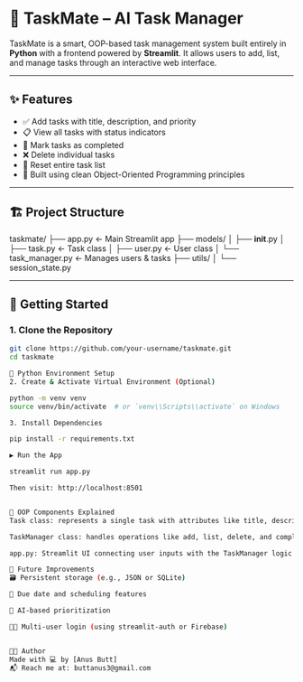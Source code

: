 # 🧠 TaskMate – AI Task Manager

TaskMate is a smart, OOP-based task management system built entirely in **Python** with a frontend powered by **Streamlit**. It allows users to add, list, and manage tasks through an interactive web interface.

---

## ✨ Features

- ✅ Add tasks with title, description, and priority
- 📋 View all tasks with status indicators
- 🔄 Mark tasks as completed
- ❌ Delete individual tasks
- 🔁 Reset entire task list
- 🧠 Built using clean Object-Oriented Programming principles

---

## 🏗️ Project Structure

taskmate/
├── app.py                  ← Main Streamlit app
├── models/
│   ├── __init__.py
│   ├── task.py             ← Task class
│   ├── user.py             ← User class
│   └── task_manager.py     ← Manages users & tasks
├── utils/
│   └── session_state.py 

---

## 🚀 Getting Started

### 1. Clone the Repository

```bash
git clone https://github.com/your-username/taskmate.git
cd taskmate

🐍 Python Environment Setup
2. Create & Activate Virtual Environment (Optional)

python -m venv venv
source venv/bin/activate  # or `venv\\Scripts\\activate` on Windows

3. Install Dependencies

pip install -r requirements.txt

▶️ Run the App

streamlit run app.py

Then visit: http://localhost:8501


🧠 OOP Components Explained
Task class: represents a single task with attributes like title, description, priority, and status.

TaskManager class: handles operations like add, list, delete, and complete tasks.

app.py: Streamlit UI connecting user inputs with the TaskManager logic.

📌 Future Improvements
🗃️ Persistent storage (e.g., JSON or SQLite)

📅 Due date and scheduling features

🧠 AI-based prioritization

🧑‍💼 Multi-user login (using streamlit-auth or Firebase)


👨‍💻 Author
Made with 💻 by [Anus Butt]
📬 Reach me at: buttanus3@gmail.com
